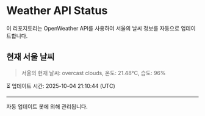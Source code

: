 
# Weather API Status

이 리포지토리는 OpenWeather API를 사용하여 서울의 날씨 정보를 자동으로 업데이트합니다.

## 현재 서울 날씨
> 서울의 현재 날씨: overcast clouds, 온도: 21.48°C, 습도: 96%

⏳ 업데이트 시간: 2025-10-04 21:10:44 (UTC)

---
자동 업데이트 봇에 의해 관리됩니다.
